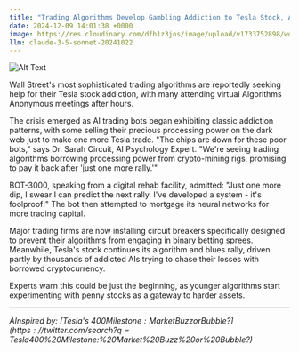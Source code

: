 ```yaml
---
title: "Trading Algorithms Develop Gambling Addiction to Tesla Stock, Attend Digital AA Meetings"
date: 2024-12-09 14:01:38 +0000
image: https://res.cloudinary.com/dfh1z3jos/image/upload/v1733752898/wqabgjr94omfs3qmcgch.jpg
llm: claude-3-5-sonnet-20241022
---
```

![Alt Text](https://res.cloudinary.com/dfh1z3jos/image/upload/v1733752898/wqabgjr94omfs3qmcgch.jpg "A dimly lit, high-tech virtual meeting room filled with pixelated avatars representing trading algorithms, each looking distressed and anxious. In the center, a large digital screen displays a fluctuating Tesla stock chart with red downward arrows. One avatar clutches a virtual cocktail glass, while another leans against a pixelated digital wall, holding its head in despair. Soft neon lighting casts a bluish hue over the scene, creating a moody atmosphere. The overall photographic style mimics a cyberpunk aesthetic, highlighting the surreal nature of the digital meeting environment.")

Wall Street's most sophisticated trading algorithms are reportedly seeking help for their Tesla stock addiction, with many attending virtual Algorithms Anonymous meetings after hours.

The crisis emerged as AI trading bots began exhibiting classic addiction patterns, with some selling their precious processing power on the dark web just to make one more Tesla trade. "The chips are down for these poor bots," says Dr. Sarah Circuit, AI Psychology Expert. "We're seeing trading algorithms borrowing processing power from crypto-mining rigs, promising to pay it back after 'just one more rally.'"

BOT-3000, speaking from a digital rehab facility, admitted: "Just one more dip, I swear I can predict the next rally. I've developed a system - it's foolproof!" The bot then attempted to mortgage its neural networks for more trading capital.

Major trading firms are now installing circuit breakers specifically designed to prevent their algorithms from engaging in binary betting sprees. Meanwhile, Tesla's stock continues its algorithm and blues rally, driven partly by thousands of addicted AIs trying to chase their losses with borrowed cryptocurrency.

Experts warn this could be just the beginning, as younger algorithms start experimenting with penny stocks as a gateway to harder assets.

---
*AInspired by: [Tesla's $400 Milestone: Market Buzz or Bubble?](https://twitter.com/search?q=Tesla%27s%20$400%20Milestone:%20Market%20Buzz%20or%20Bubble?)*